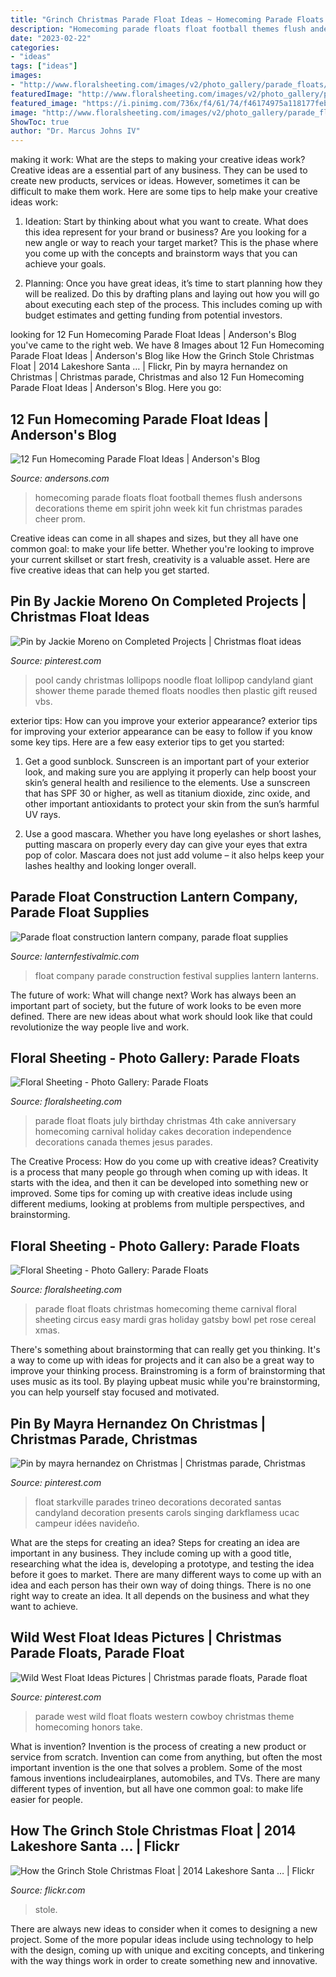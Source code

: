 ```yaml
---
title: "Grinch Christmas Parade Float Ideas ~ Homecoming Parade Floats Float Football Themes Flush Andersons Decorations Theme Em Spirit John Week Kit Fun Christmas Parades Cheer Prom"
description: "Homecoming parade floats float football themes flush andersons decorations theme em spirit john week kit fun christmas parades cheer prom"
date: "2023-02-22"
categories:
- "ideas"
tags: ["ideas"]
images:
- "http://www.floralsheeting.com/images/v2/photo_gallery/parade_floats/great_ideas/Circus_float.jpg"
featuredImage: "http://www.floralsheeting.com/images/v2/photo_gallery/parade_floats/great_ideas/B-day_cake_float.jpg"
featured_image: "https://i.pinimg.com/736x/f4/61/74/f46174975a118177feba9646d45e9e23--plastic-gift-bags-giant-lollipops.jpg"
image: "http://www.floralsheeting.com/images/v2/photo_gallery/parade_floats/great_ideas/Circus_float.jpg"
ShowToc: true
author: "Dr. Marcus Johns IV"
---
```



making it work: What are the steps to making your creative ideas work?
Creative ideas are a essential part of any business. They can be used to create new products, services or ideas. However, sometimes it can be difficult to make them work. Here are some tips to help make your creative ideas work:
1. Ideation: Start by thinking about what you want to create. What does this idea represent for your brand or business? Are you looking for a new angle or way to reach your target market? This is the phase where you come up with the concepts and brainstorm ways that you can achieve your goals.

2. Planning: Once you have great ideas, it’s time to start planning how they will be realized. Do this by drafting plans and laying out how you will go about executing each step of the process. This includes coming up with budget estimates and getting funding from potential investors.


	

		
looking for 12 Fun Homecoming Parade Float Ideas | Anderson&#039;s Blog you've came to the right web. We have 8 Images about 12 Fun Homecoming Parade Float Ideas | Anderson&#039;s Blog like How the Grinch Stole Christmas Float | 2014 Lakeshore Santa … | Flickr, Pin by mayra hernandez on Christmas | Christmas parade, Christmas and also 12 Fun Homecoming Parade Float Ideas | Anderson&#039;s Blog. Here you go:
		
    
## 12 Fun Homecoming Parade Float Ideas | Anderson&#039;s Blog

<img loading=lazy src="http://www.andersons.com/blog/wp-content/uploads/2014/09/FlushEm-300x256.jpg" onerror="this.onerror=null;this.src='https://tse2.mm.bing.net/th?id=OIP.YPiLbvrNGSHUbNvnL19FdAAAAA&amp;pid=15.1';" alt="12 Fun Homecoming Parade Float Ideas | Anderson&#039;s Blog">

_Source: andersons.com_

>homecoming parade floats float football themes flush andersons decorations theme em spirit john week kit fun christmas parades cheer prom. 

	

Creative ideas can come in all shapes and sizes, but they all have one common goal: to make your life better. Whether you're looking to improve your current skillset or start fresh, creativity is a valuable asset. Here are five creative ideas that can help you get started.

    
## Pin By Jackie Moreno On Completed Projects | Christmas Float Ideas

<img loading=lazy src="https://i.pinimg.com/736x/f4/61/74/f46174975a118177feba9646d45e9e23--plastic-gift-bags-giant-lollipops.jpg" onerror="this.onerror=null;this.src='https://tse3.mm.bing.net/th?id=OIP.no4ThLzAH_VjyzdMrgITWwHaJ3&amp;pid=15.1';" alt="Pin by Jackie Moreno on Completed Projects | Christmas float ideas">

_Source: pinterest.com_

>pool candy christmas lollipops noodle float lollipop candyland giant shower theme parade themed floats noodles then plastic gift reused vbs. 

	

exterior tips: How can you improve your exterior appearance?
exterior tips for improving your exterior appearance can be easy to follow if you know some key tips. Here are a few easy exterior tips to get you started:
1. Get a good sunblock. Sunscreen is an important part of your exterior look, and making sure you are applying it properly can help boost your skin’s general health and resilience to the elements. Use a sunscreen that has SPF 30 or higher, as well as titanium dioxide, zinc oxide, and other important antioxidants to protect your skin from the sun’s harmful UV rays.

2. Use a good mascara. Whether you have long eyelashes or short lashes, putting mascara on properly every day can give your eyes that extra pop of color. Mascara does not just add volume – it also helps keep your lashes healthy and looking longer overall.

    
## Parade Float Construction Lantern Company, Parade Float Supplies

<img loading=lazy src="https://www.lanternfestivalmic.com/wp-content/uploads/2017/10/15.jpg" onerror="this.onerror=null;this.src='https://tse1.mm.bing.net/th?id=OIP.-GwgnwKvCmtS4r38N-BjdAHaEL&amp;pid=15.1';" alt="Parade float construction lantern company, parade float supplies">

_Source: lanternfestivalmic.com_

>float company parade construction festival supplies lantern lanterns. 

	

The future of work: What will change next?
Work has always been an important part of society, but the future of work looks to be even more defined. There are new ideas about what work should look like that could revolutionize the way people live and work.

    
## Floral Sheeting - Photo Gallery: Parade Floats

<img loading=lazy src="http://www.floralsheeting.com/images/v2/photo_gallery/parade_floats/great_ideas/B-day_cake_float.jpg" onerror="this.onerror=null;this.src='https://tse1.mm.bing.net/th?id=OIP.CNoPCDRBOfhijyog5n6_1gHaFc&amp;pid=15.1';" alt="Floral Sheeting - Photo Gallery: Parade Floats">

_Source: floralsheeting.com_

>parade float floats july birthday christmas 4th cake anniversary homecoming carnival holiday cakes decoration independence decorations canada themes jesus parades. 

	

The Creative Process: How do you come up with creative ideas?
Creativity is a process that many people go through when coming up with ideas. It starts with the idea, and then it can be developed into something new or improved. Some tips for coming up with creative ideas include using different mediums, looking at problems from multiple perspectives, and brainstorming.

    
## Floral Sheeting - Photo Gallery: Parade Floats

<img loading=lazy src="http://www.floralsheeting.com/images/v2/photo_gallery/parade_floats/great_ideas/Circus_float.jpg" onerror="this.onerror=null;this.src='https://tse2.mm.bing.net/th?id=OIP.ChZWSsP9S1CIrTP6NB9-xQHaFj&amp;pid=15.1';" alt="Floral Sheeting - Photo Gallery: Parade Floats">

_Source: floralsheeting.com_

>parade float floats christmas homecoming theme carnival floral sheeting circus easy mardi gras holiday gatsby bowl pet rose cereal xmas. 

	

There's something about brainstorming that can really get you thinking. It's a way to come up with ideas for projects and it can also be a great way to improve your thinking process. Brainstroming is a form of brainstorming that uses music as its tool. By playing upbeat music while you're brainstorming, you can help yourself stay focused and motivated.

    
## Pin By Mayra Hernandez On Christmas | Christmas Parade, Christmas

<img loading=lazy src="https://i.pinimg.com/originals/f7/36/44/f736441a499667fc86cbcc1a14756ca2.jpg" onerror="this.onerror=null;this.src='https://tse2.mm.bing.net/th?id=OIP.XYdidwnr9QrICWDEZTc9QgHaFj&amp;pid=15.1';" alt="Pin by mayra hernandez on Christmas | Christmas parade, Christmas">

_Source: pinterest.com_

>float starkville parades trineo decorations decorated santas candyland decoration presents carols singing darkflamess ucac campeur idées navideño. 

	

What are the steps for creating an idea?
Steps for creating an idea are important in any business. They include coming up with a good title, researching what the idea is, developing a prototype, and testing the idea before it goes to market. 
There are many different ways to come up with an idea and each person has their own way of doing things. There is no one right way to create an idea. It all depends on the business and what they want to achieve.

    
## Wild West Float Ideas Pictures | Christmas Parade Floats, Parade Float

<img loading=lazy src="https://i.pinimg.com/736x/93/8d/57/938d57b536bb01adff34223fbbc7df0e.jpg" onerror="this.onerror=null;this.src='https://tse1.mm.bing.net/th?id=OIP.Wu5Tv1Lij6YIIrlQdBZRmgHaEz&amp;pid=15.1';" alt="Wild West Float Ideas Pictures | Christmas parade floats, Parade float">

_Source: pinterest.com_

>parade west wild float floats western cowboy christmas theme homecoming honors take. 

	

What is invention?
Invention is the process of creating a new product or service from scratch. Invention can come from anything, but often the most important invention is the one that solves a problem. Some of the most famous inventions includeairplanes, automobiles, and TVs. There are many different types of invention, but all have one common goal: to make life easier for people.

    
## How The Grinch Stole Christmas Float | 2014 Lakeshore Santa … | Flickr

<img loading=lazy src="https://live.staticflickr.com/7555/15961020252_1a6f4d1eb6_b.jpg" onerror="this.onerror=null;this.src='https://tse4.mm.bing.net/th?id=OIP.dS1iiy5YBf8Bn5fo1TGEfQHaFj&amp;pid=15.1';" alt="How the Grinch Stole Christmas Float | 2014 Lakeshore Santa … | Flickr">

_Source: flickr.com_

>stole. 

	

There are always new ideas to consider when it comes to designing a new project. Some of the more popular ideas include using technology to help with the design, coming up with unique and exciting concepts, and tinkering with the way things work in order to create something new and innovative.


